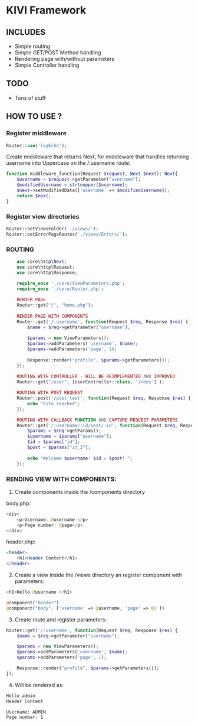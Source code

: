 # KIVI Framework


## INCLUDES
-   Simple routing
-   Simple GET/POST Method handling
-   Rendering page with/without parameters
-   Simple Controller handling


## TODO
-   Tons of stuff


## HOW TO USE ?

### Register middleware

```PHP
Router::use('logEcho');
```
Create middleware that returns Next, for middleware that handles returning username into Uppercase on the /:username route:
```PHP
function middleware_function(Request $request, Next $next): Next{
    $username = $request->getParameter("username");
    $modifiedUsername = strtoupper($username);
    $next->setModifiedData(['username' => $modifiedUsername]);
    return $next;
}
```

### Register view directories
```PHP
Router::setViewsFolder('./views/');
Router::setErrorPageRoutes('./views/Errors/');
```

### ROUTING
```PHP
    use core\http\Next;
    use core\http\Request;
    use core\http\Response;
    
    require_once './core/ViewParameters.php';
    require_once './core/Router.php';

    RENDER PAGE
    Router::get("/", "home.php");
    
    RENDER PAGE WITH COMPONENTS
    Router::get('/:username', function(Request $req, Response $res) {
        $name = $req->getParameter("username");
    
        $params = new ViewParameters();
        $params->addParameters('username', $name);
        $params->addParameters('page', 1);
    
        Response::render("profile", $params->getParameters());
    });
    
    ROUTING WITH CONTROLLER - WILL BE REIMPLEMENTED AND IMPROVED
    Router::get("/user", [UserController::class, 'index'] );

    ROUTING WITH POST REQUEST
    Router::post('/post_test', function(Request $req, Response $res) {
        echo "Site reached";
    });

    ROUTING WITH CALLBACK FUNCTION AND CAPTURE REQUEST PARAMETERS
    Router::get('/:username/:id/post/:id', function(Request $req, Response $res) {
        $params = $req->getParams();
        $username = $params["username"];
        $id = $params["id"];
        $post = $params["id_2"];
    
        echo "Welcome $username: $id = $post! ";
    });

```

### RENDING VIEW WITH COMPONENTS:

1. Create components inside the /components directory

body.php:
```PHP
<div>
    <p>Username: @username </p>
    <p>Page number: @page</p>
</div>
```
header.php:
```PHP
<header>
    <h1>Header Content</h1>
</header>
```

2. Create a view inside the /views directory an register component with parameters:
```PHP
<h1>Hello @username </h1>

@component("header")
@component("body", ['username' => @username, 'page' => @1 ])
```
3. Create route and register parameters:
```PHP
Router::get('/:username', function(Request $req, Response $res) {
    $name = $req->getParameter("username");

    $params = new ViewParameters();
    $params->addParameters('username', $name);
    $params->addParameters('page', 1);

    Response::render("profile", $params->getParameters());
});
```

4. Will be rendered as:
```HTML
Hello admin
Header Content

Username: ADMIN
Page number: 1
```